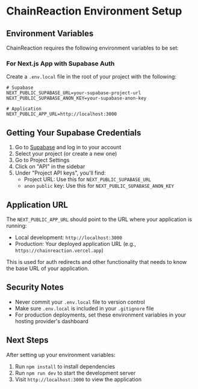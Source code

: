 # ChainReaction Environment Setup

## Environment Variables

ChainReaction requires the following environment variables to be set:

### For Next.js App with Supabase Auth

Create a `.env.local` file in the root of your project with the following:

```
# Supabase
NEXT_PUBLIC_SUPABASE_URL=your-supabase-project-url
NEXT_PUBLIC_SUPABASE_ANON_KEY=your-supabase-anon-key

# Application
NEXT_PUBLIC_APP_URL=http://localhost:3000
```

## Getting Your Supabase Credentials

1. Go to [Supabase](https://app.supabase.com) and log in to your account
2. Select your project (or create a new one)
3. Go to Project Settings
4. Click on "API" in the sidebar
5. Under "Project API keys", you'll find:
   - Project URL: Use this for `NEXT_PUBLIC_SUPABASE_URL`
   - `anon` `public` key: Use this for `NEXT_PUBLIC_SUPABASE_ANON_KEY`

## Application URL

The `NEXT_PUBLIC_APP_URL` should point to the URL where your application is running:

- Local development: `http://localhost:3000`
- Production: Your deployed application URL (e.g., `https://chainreaction.vercel.app`)

This is used for auth redirects and other functionality that needs to know the base URL of your application.

## Security Notes

- Never commit your `.env.local` file to version control
- Make sure `.env.local` is included in your `.gitignore` file
- For production deployments, set these environment variables in your hosting provider's dashboard

## Next Steps

After setting up your environment variables:

1. Run `npm install` to install dependencies
2. Run `npm run dev` to start the development server
3. Visit `http://localhost:3000` to view the application 